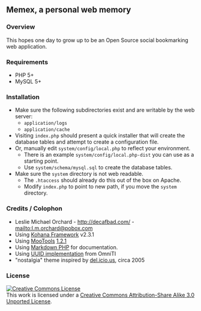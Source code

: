 ## Memex, a personal web memory

### Overview

This hopes one day to grow up to be an Open Source social bookmarking web
application.  

### Requirements

* PHP 5+
* MySQL 5+

### Installation

* Make sure the following subdirectories exist and are writable by the web server:
    * `application/logs`
    * `application/cache`
* Visiting `index.php` should present a quick installer that will create the database tables and attempt to create a configuration file.
* Or, manually edit `system/config/local.php` to reflect your environment.
    * There is an example `system/config/local.php-dist` you can use as a starting point.
    * Use `system/schema/mysql.sql` to create the database tables.
* Make sure the `system` directory is not web readable. 
    * The `.htaccess` should already do this out of the box on Apache.
    * Modify `index.php` to point to new path, if you move the `system` directory.

[kf]: http://kohanaphp.com/download

### Credits / Colophon

* Leslie Michael Orchard - <http://decafbad.com/> - <mailto:l.m.orchard@pobox.com>
* Using [Kohana Framework][kf] v2.3.1
* Using [MooTools][mootools] [1.2.1][moodownload]
* Using [Markdown PHP][markdown] for documentation.
* Using [UUID implementation][uuid] from OmniTI 
* "nostalgia" theme inspired by [del.icio.us][del], circa 2005

[mootools]: http://mootools.net/
[moodownload]: http://mootools.net/download/
[zf]: http://framework.zend.com/
[del]: http://del.icio.us/
[markdown]: http://michelf.com/projects/php-markdown/
[uuid]: https://labs.omniti.com/trac/alexandria/browser/trunk/OmniTI/UUID.php?rev=7

### License

<a rel="license" href="http://creativecommons.org/licenses/by-sa/3.0/"><img alt="Creative Commons License" style="border-width:0" src="http://i.creativecommons.org/l/by-sa/3.0/88x31.png" /></a><br />This work is licensed under a <a rel="license" href="http://creativecommons.org/licenses/by-sa/3.0/">Creative Commons Attribution-Share Alike 3.0 Unported License</a>.
